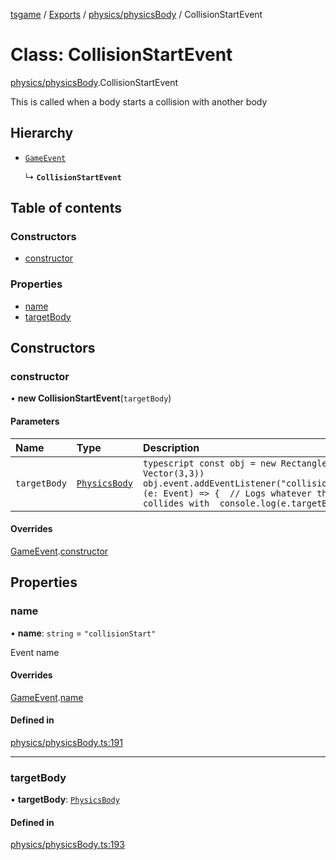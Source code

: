 [tsgame](../README.md) / [Exports](../modules.md) / [physics/physicsBody](../modules/physics_physicsBody.md) / CollisionStartEvent

# Class: CollisionStartEvent

[physics/physicsBody](../modules/physics_physicsBody.md).CollisionStartEvent

This is called when a body starts a collision with another
body

## Hierarchy

- [`GameEvent`](engine_event.GameEvent.md)

  ↳ **`CollisionStartEvent`**

## Table of contents

### Constructors

- [constructor](physics_physicsBody.CollisionStartEvent.md#constructor)

### Properties

- [name](physics_physicsBody.CollisionStartEvent.md#name)
- [targetBody](physics_physicsBody.CollisionStartEvent.md#targetbody)

## Constructors

### constructor

• **new CollisionStartEvent**(`targetBody`)

#### Parameters

| Name | Type | Description |
| :------ | :------ | :------ |
| `targetBody` | [`PhysicsBody`](physics_physicsBody.PhysicsBody.md) | ```typescript const obj = new RectangleBody(new Vector(3,3)) obj.event.addEventListener("collisionStart", (e: Event) => {  // Logs whatever the body collides with  console.log(e.targetBody) }) ``` |

#### Overrides

[GameEvent](engine_event.GameEvent.md).[constructor](engine_event.GameEvent.md#constructor)

## Properties

### name

• **name**: `string` = `"collisionStart"`

Event name

#### Overrides

[GameEvent](engine_event.GameEvent.md).[name](engine_event.GameEvent.md#name)

#### Defined in

[physics/physicsBody.ts:191](https://github.com/ashleycheung/tsgame/blob/d3a4e72/src/physics/physicsBody.ts#L191)

___

### targetBody

• **targetBody**: [`PhysicsBody`](physics_physicsBody.PhysicsBody.md)

#### Defined in

[physics/physicsBody.ts:193](https://github.com/ashleycheung/tsgame/blob/d3a4e72/src/physics/physicsBody.ts#L193)
